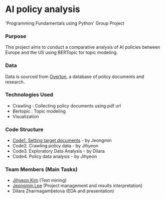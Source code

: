 # AI policy analysis
'Programming Fundamentals using Python' Group Project

### Purpose
This project aims to conduct a comparative analysis of AI policies between Europe and the US using BERTopic for topic modeling.

### Data
Data is sourced from [Overton](https://www.overton.io/), a database of policy documents and research.

### Technologies Used
- Crawling : Collecting policy documents using pdf url
- Bertopic : Topic modeling
- Visualization

### Code Structure
- [Code1. Setting target documents](https://github.com/kjh8331267/AI_policy_analysis/blob/main/1_Setting_target_documents.ipynb) - by Jeongmin
- Code2. Crawling policy data - by Jihyeon
- Code3. Exploratory Data Analysis - by Dilara
- Code4. Policy data analysis - by Jihyeon

### Team Members (Main Tasks)
- [Jihyeon Kim](https://github.com/kjh8331267) (Text mining)
- [Jeongmin Lee](https://github.com/itzel36) (Project management and results interpretation)
- Dilara Zharmagambetova (EDA and presentation)
